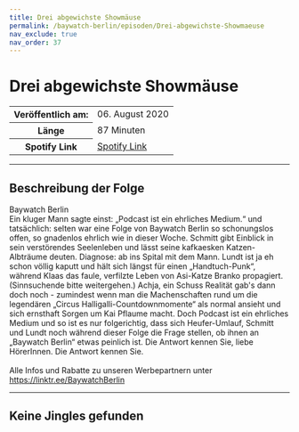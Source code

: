 ```yaml
---
title: Drei abgewichste Showmäuse
permalink: /baywatch-berlin/episoden/Drei-abgewichste-Showmaeuse
nav_exclude: true
nav_order: 37
---
```


# Drei abgewichste Showmäuse
<table class="resp-table dcf-table dcf-table-responsive dcf-table-bordered dcf-table-striped dcf-w-100%">
                    <tbody>
                        <tr>
                            <th scope="row">Veröffentlich am:</th>
                            <td data-label="Veröffentlich am:">06. August 2020</td>
                        </tr>
                        <tr>
                            <th scope="row">Länge </th>
                            <td data-label="Länge ">87 Minuten</td>
                        </tr><tr>
                                <th scope="row">Spotify Link</th>
                                <td data-label="Spotify Link"><a href="https://open.spotify.com/episode/22I8IYemwenovNjpwvv0VM">Spotify Link</a></td>
                            </tr></tbody>
                </table>

***

## Beschreibung der Folge

<div>
Baywatch Berlin <br> Ein kluger Mann sagte einst: „Podcast ist ein ehrliches Medium.“ und tatsächlich: selten war eine Folge von Baywatch Berlin so schonungslos offen, so gnadenlos ehrlich wie in dieser Woche. Schmitt gibt Einblick in sein verstörendes Seelenleben und lässt seine kafkaesken Katzen-Albträume deuten. Diagnose: ab ins Spital mit dem Mann. Lundt ist ja eh schon völlig kaputt und hält sich längst für einen „Handtuch-Punk“, während Klaas das faule, verfilzte Leben von Asi-Katze Branko propagiert. (Sinnsuchende bitte weitergehen.) Achja, ein Schuss Realität gab's dann doch noch - zumindest wenn man die Machenschaften rund um die legendären „Circus Halligalli-Countdownmomente“ als normal ansieht und sich ernsthaft Sorgen um Kai Pflaume macht. Doch Podcast ist ein ehrliches Medium und so ist es nur folgerichtig, dass sich Heufer-Umlauf, Schmitt und Lundt noch während dieser Folge die Frage stellen, ob ihnen an „Baywatch Berlin“ etwas peinlich ist. Die Antwort kennen Sie, liebe HörerInnen. Die Antwort kennen Sie. <br>  <br> Alle Infos und Rabatte zu unseren Werbepartnern unter <a href="https://linktr.ee/BaywatchBerlin">https://linktr.ee/BaywatchBerlin</a>  
</div>

***

## Keine Jingles gefunden